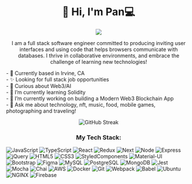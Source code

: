 <h1 align='center'>
  👋 Hi, I'm Pan💻
</h1>

<p align='center'>
  <a href="https://www.linkedin.com/in/pan-liu-us">
    <img src="https://img.shields.io/badge/linkedin-%230077B5.svg?&style=for-the-badge&logo=linkedin&logoColor=white" />
  </a>
</p>


<p align='center'>
I am a full stack software engineer committed to producing inviting user interfaces and using code that helps browsers communicate with databases. I thrive in collaborative environments, and embrace the challenge of learning new technologies!
</p>

<p align='left'>
- 📍 Currently based in Irvine, CA 
<br>
- ✨ Looking for full stack job opportunities
<br>
- 🤔 Curious about Web3/AI
<br>
- 🌱 I’m currently learning Solidity
<br>
- 🚀 I’m currently working on building a Modern Web3 Blockchain App
<br>
- 💬 Ask me about technology, nft, music, food, mobile games, photographing and traveling!
</p>

<p align='center'>
<img src="http://github-readme-streak-stats.herokuapp.com?user=pan-liu-us&theme=vue" alt="GitHub Streak"/>
</p>
  
  
<h3 align='center'>
My Tech Stack:
</h3>

![JavaScript](https://img.shields.io/badge/-JavaScript-F7DF1E?logo=javascript&logoColor=white&style=for-the-badge)
![TypeScript](https://img.shields.io/badge/Typescript-3178C6?style=for-the-badge&logo=typescript&logoColor=61DAFB)
![React](https://img.shields.io/badge/-React-61DAFB?logo=react&logoColor=white&style=for-the-badge)
![Redux](https://img.shields.io/badge/-Redux-764ABC?logo=redux&logoColor=white&style=for-the-badge)
![Next](https://img.shields.io/badge/next.js-000000?style=for-the-badge&logo=nextdotjs&logoColor=white)
![Node](https://img.shields.io/badge/Node.js-339933?style=for-the-badge&logo=nodedotjs&logoColor=white)
![Express](https://img.shields.io/badge/Express.js-000000?style=for-the-badge&logo=express&logoColor=white)
![jQuery](https://img.shields.io/badge/-jQuery-0769AD?logo=jquery&logoColor=white&style=for-the-badge)
![HTML5](https://img.shields.io/badge/-HTML5-E34F26?logo=html5&logoColor=white&style=for-the-badge)
![CSS3](https://img.shields.io/badge/-CSS3-1572B6?logo=css3&logoColor=white&style=for-the-badge)
![StyledComponents](https://img.shields.io/badge/-styled--components-DB7093?style=for-the-badge&logo=styled-components&logoColor=white)
![Material-UI](https://img.shields.io/badge/-MUI-007FFF?logo=mui&logoColor=white&style=for-the-badge)
![Bootstrap](https://img.shields.io/badge/-Bootstrap-7952B3?logo=bootstrap&logoColor=white&style=for-the-badge)
![Figma](https://img.shields.io/badge/-Figma-B2E7E8?logo=figma&logoColor=black&style=for-the-badge)
![MySQL](https://img.shields.io/badge/-MySQL-005C84?style=for-the-badge&logo=mysql&logoColor=white)
![PostgreSQL](https://img.shields.io/badge/-PostgreSQL-316192?style=for-the-badge&logo=postgresql&logoColor=white)
![MongoDB](https://img.shields.io/badge/-MongoDB-47A248?logo=mongodb&logoColor=white&style=for-the-badge)
![Jest](https://img.shields.io/badge/-Jest-C21325?logo=jest&logoColor=white&style=for-the-badge)
![Mocha](https://img.shields.io/badge/-Mocha-8D6748?logo=mocha&logoColor=white&style=for-the-badge)
![Chai](https://img.shields.io/badge/-Chai-A30701?logo=chai&logoColor=white&style=for-the-badge)
![AWS](https://img.shields.io/badge/-AWS-232F3E?logo=amazonaws&logoColor=white&style=for-the-badge)
![Docker](https://img.shields.io/badge/-Docker-2496ED?logo=docker&logoColor=white&style=for-the-badge)
![Git](https://img.shields.io/badge/-Git-F05032?logo=git&logoColor=white&style=for-the-badge)
![Webpack](https://img.shields.io/badge/-Webpack-8DD6F9?logo=webpack&logoColor=white&style=for-the-badge)
![Babel](https://img.shields.io/badge/-Babel-F9DC3E?logo=babel&logoColor=white&style=for-the-badge)
![Ubuntu](https://img.shields.io/badge/-Ubuntu-E95420?logo=ubuntu&logoColor=white&style=for-the-badge)
![NGINX](https://img.shields.io/badge/-NGINX-009639?logo=nginx&logoColor=white&style=for-the-badge)
![Firebase](https://img.shields.io/badge/-Firebase-FFD700?logo=firebase&logoColor=white&style=for-the-badge)

